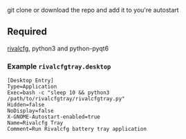 git clone or download the repo and add it to you're autostart


## Required
[rivalcfg](https://github.com/flozz/rivalcfg), python3 and python-pyqt6

### Example `rivalcfgtray.desktop`
```
[Desktop Entry]
Type=Application
Exec=bash -c "sleep 10 && python3 /path/to/rivalcfgtray/rivalcfgtray.py"
Hidden=false
NoDisplay=false
X-GNOME-Autostart-enabled=true
Name=Rivalcfg Tray
Comment=Run Rivalcfg battery tray application

```
